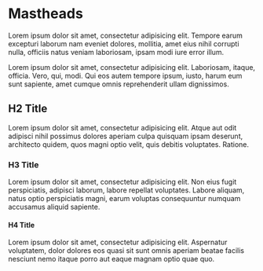 # Mastheads
Lorem ipsum dolor sit amet, consectetur adipisicing elit. Tempore earum excepturi laborum nam eveniet dolores, mollitia, amet eius nihil corrupti nulla, officiis natus veniam laboriosam, ipsam modi iure error illum.

Lorem ipsum dolor sit amet, consectetur adipisicing elit. Laboriosam, itaque, officia. Vero, qui, modi. Qui eos autem tempore ipsum, iusto, harum eum sunt sapiente, amet cumque omnis reprehenderit ullam dignissimos.

## H2 Title
Lorem ipsum dolor sit amet, consectetur adipisicing elit. Atque aut odit adipisci nihil possimus dolores aperiam culpa quisquam ipsam deserunt, architecto quidem, quos magni optio velit, quis debitis voluptates. Ratione.

### H3 Title
Lorem ipsum dolor sit amet, consectetur adipisicing elit. Non eius fugit perspiciatis, adipisci laborum, labore repellat voluptates. Labore aliquam, natus optio perspiciatis magni, earum voluptas consequuntur numquam accusamus aliquid sapiente.

#### H4 Title
Lorem ipsum dolor sit amet, consectetur adipisicing elit. Aspernatur voluptatem, dolor dolores eos quasi sit sunt omnis aperiam beatae facilis nesciunt nemo itaque porro aut eaque magnam optio quae quo.